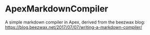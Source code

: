 # ApexMarkdownCompiler
A simple markdown compiler in Apex, derived from the beezwax blog: https://blog.beezwax.net/2017/07/07/writing-a-markdown-compiler/
